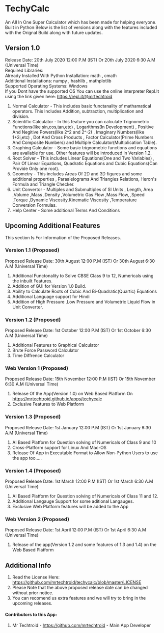 # TechyCalc 
An All In One Super Calculator which has been made for helping everyone.  Built in Python
Below is the list of versions along with the features included with the Orignal Build along with future updates.
## Version 1.0
Release Date: 20th July 2020 12:00 P.M (IST) Or 20th July 2020 6:30 A.M (Universal Time)  
Required Libraries:  
Already Installed With Python Installation: math , cmath  
Additional Installations: numpy , hashlib  , mathplotlib  
Supported Operating Systems: Windows  
If you Dont have the supported OS You can use the online interpreter Repl.It using the link given here: https://repl.it/@mrtechtroid
1. Normal Calculator - This includes basic functanality of mathamatical operators. This Includes Addition, subtraction, multiplication and division.  
2. Scientific Calculator - In this feature you can calculate Trignometric Functions(like sin,cos,tan,etc) , Logarithms(In Development) , Positive And Negitive Powers(like 2^2 and 2^-2) , Imaginary Numbers(like 1+2i,etc) , Dot And Cross Products , Factor Calculator(Prime Numbers And Composite Numbers) and  Multiple Calculator(Multiplication Table).  
3. Graphing Calculator - Some basic trignometric functions and equations are available for use. Other features will be introduced in Version 1.2.  
4. Root Solver - This includes Linear Equations(One and Two Variables) , Pair Of Linear Equations, Quadratic Equations and Cubic Equations(Can Provide Only one root).  
5. Geometry - This includes Areas Of 2D and 3D figures and some additional properties , Paraalelograms And Triangles Relations, Heron's Formula and Triangle Checker.  
6. Unit Convertor - Multiples and Submultiples of SI Units , Length, Area ,Volume ,Mass ,Density ,Volumetric Gas Flow ,Mass Flow, ,Speed ,Torque ,Dynamic Viscosity,Kinematic Viscosity ,Temperature Conversion Formulas.  
7. Help Center - Some additional Terms And Conditions
## Upcoming Additional Features
This section Is For Information of the Proposed Releases. 
### Version 1.1 (Proposed)
Proposed Release Date: 30th August 12:00 P.M (IST) Or 30th August 6:30 A.M (Universal Time) 
1. Additional Functonality to Solve CBSE Class 9 to 12, Numericals using the inbuilt Features.  
2. Addition of GUI for Version 1.0 Build.  
3. Ability to Calculate Roots of Cubic And Bi-Quadratic(Quartic) Equations 
4. Additional Language support for Hindi 
5. Addition of High Pressure ,Low Pressure and Volumetric Liquid Flow in Unit Converter. 
### Version 1.2 (Proposed)
Proposed Release Date: 1st October 12:00 P.M (IST) Or 1st October 6:30 A.M (Universal Time) 
1. Additional Features to Graphical Calculator 
2. Brute Force Password Calculator
3. Time Diffrence Calculator
### Web Version 1 (Proposed)
Proposed Release Date: 15th November 12:00 P.M (IST) Or 15th November 6:30 A.M (Universal Time)
1. Release Of the App(Version 1.0) on Web Based Platform On https://mrtechtroid.github.io/apps/techycalc
2. Exclusive Features to Web Platform
### Version 1.3 (Proposed)
Proposed Release Date: 1st January 12:00 P.M (IST) Or 1st January 6:30 A.M (Universal Time)
1. AI Based Platform for Question solving of Numericals of Class 9 and 10 
2. Cross-Platform support for Linux And Mac-OS
3. Release Of App in Executable Format to Allow Non-Python Users to use the app too..... 
### Version 1.4 (Proposed)
Proposed Release Date: 1st March 12:00 P.M (IST) Or 1st March 6:30 A.M (Universal Time)
1. AI Based Platform for Question solving of Numericals of Class 11 and 12. 
2. Additional Langauge Support for some aditional Langauges.
3. Exclusive Web Platform features will be added to the App
### Web Version 2 (Proposed)
Proposed Release Date: 1st April 12:00 P.M (IST) Or 1st April 6:30 A.M (Universal Time)
1. Release of the app(Version 1.2 and some features of 1.3 and 1.4) on the Web Based Platform
## Additional Info
1. Read the License Here: https://github.com/mrtechtroid/techycalc/blob/master/LICENSE
2. Please Note that the above proposed release date can be changed without prior notice.   
3. You can recomend us extra features and we will try to bring in the upcoming releases. 
#### Contributors to this App:  
1. Mr Techtroid - https://github.com/mrtechtroid  - Main App Developer
